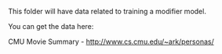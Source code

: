 This folder will have data related to training a modifier model.

You can get the data here:

CMU Movie Summary - http://www.cs.cmu.edu/~ark/personas/